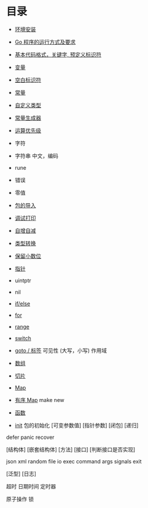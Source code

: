 # 目录

- [环境安装](installation.md)
- [Go 程序的运行方式及要求](buildandrun.md)
- [基本代码格式，关键字, 预定义标识符](basesyntaxandkeyword.md)
- [变量](variables.md)
- [空白标识符](blank_operator.md)
- [常量](const.md)
- [自定义类型](typedef.md)
- [常量生成器](iota.md)
- [运算优先级](operator_priority.md)
- 字符
- 字符串 中文，编码 
- rune
- 错误
- 零值

- [包的导入](import.md)
- [调试打印](print.md)
- [自增自减](inc_and_dec.md)
- [类型转换](data_convert.md)
- [保留小数位](decimal.md)
- [指针](pointer.md)
- uintptr 
- nil

- [if/else](if_else.md)
- [for](for.md)
- [range](range.md)
- [switch](switch.md)
- [goto / 标签](goto.md)
可见性 (大写，小写)
作用域

- [数组](array.md)
- [切片](slice.md)
- [Map](map.md)
- [有序 Map](sorted_map.md)
make 
new

- [函数](func.md)
- [init](init.md)
包的初始化
[可变参数值]
[指针参数]
[闭包]
[递归]

defer
panic
recover

[结构体]
[嵌套结构体]
[方法]
[接口]
[判断接口是否实现]

json
xml
random
file io
exec
command args
signals
exit

[泛型]
[日志]

超时
日期时间
定时器

原子操作
锁
